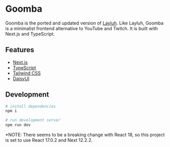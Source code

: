 # Goomba
Goomba is the ported and updated version of [Layluh](https://github.com/gguev/layluh). Like Layluh, Goomba is a minimalist frontend alternative to YouTube and Twitch. It is built with Next.js and TypeScript.

## Features

-   [Next.js](https://nextjs.org/)
-   [TypeScript](https://www.typescriptlang.org/)
-   [Tailwind CSS](https://tailwindcss.com/)
-   [DaisyUI](https://daisyui.com/)

## Development

```bash
# install dependencies
npm i

# run development server
npm run dev
```

*NOTE: There seems to be a breaking change with React 18, so this project is set to use React 17.0.2 and Next 12.2.2.


